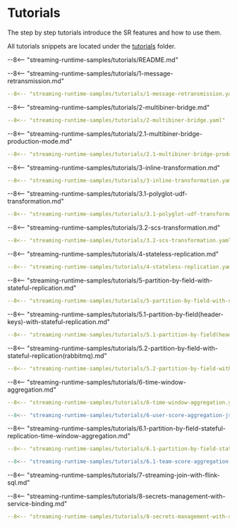 # Tutorials

The step by step tutorials introduce the SR features and how to use them.

All tutorials snippets are located under the [tutorials](https://github.com/vmware-tanzu/streaming-runtimes/tree/main/streaming-runtime-samples/tutorials) folder.

--8<-- "streaming-runtime-samples/tutorials/README.md"

--8<-- "streaming-runtime-samples/tutorials/1-message-retransmission.md"
``` yaml title="1. Message Retransmission"
--8<-- "streaming-runtime-samples/tutorials/1-message-retransmission.yaml"
```

--8<-- "streaming-runtime-samples/tutorials/2-multibiner-bridge.md"
``` yaml title="2. Multibinder Bridge"
--8<-- "streaming-runtime-samples/tutorials/2-multibiner-bridge.yaml"
```

--8<-- "streaming-runtime-samples/tutorials/2.1-multibiner-bridge-production-mode.md"
``` yaml title="2.1 Multibinder Bridge - production env"
--8<-- "streaming-runtime-samples/tutorials/2.1-multibiner-bridge-production-mode.yaml"
```

--8<-- "streaming-runtime-samples/tutorials/3-inline-transformation.md"
``` yaml title="3. Inline (e.g. in SRP Processor) Data Transformation"
--8<-- "streaming-runtime-samples/tutorials/3-inline-transformation.yaml"
```
--8<-- "streaming-runtime-samples/tutorials/3.1-polyglot-udf-transformation.md"
``` yaml title="3.1 Polyglot UDF Transformation"
--8<-- "streaming-runtime-samples/tutorials/3.1-polyglot-udf-transformation.yaml"
```

--8<-- "streaming-runtime-samples/tutorials/3.2-scs-transformation.md"
``` yaml title="3.2  SCS (Spring Cloud Stream) Transformation"
--8<-- "streaming-runtime-samples/tutorials/3.2-scs-transformation.yaml"
```

--8<-- "streaming-runtime-samples/tutorials/4-stateless-replication.md"
``` yaml title="4. Stateless Replication"
--8<-- "streaming-runtime-samples/tutorials/4-stateless-replication.yaml"
```

--8<-- "streaming-runtime-samples/tutorials/5-partition-by-field-with-stateful-replication.md"
``` yaml title="5. Partition by Field with Stateful Replication"
--8<-- "streaming-runtime-samples/tutorials/5-partition-by-field-with-stateful-replication.yaml"
```

--8<-- "streaming-runtime-samples/tutorials/5.1-partition-by-field(header-keys)-with-stateful-replication.md"
``` yaml title="5.1 Partition by Field with Stateful Replication (Header Keys)"
--8<-- "streaming-runtime-samples/tutorials/5.1-partition-by-field(header-keys)-with-stateful-replication.yaml"
```

--8<-- "streaming-runtime-samples/tutorials/5.2-partition-by-field-with-stateful-replication(rabbitmq).md"
``` yaml title="5.2 Partition by Field with Stateful Replication (RabbitMQ)"
--8<-- "streaming-runtime-samples/tutorials/5.2-partition-by-field-with-stateful-replication(rabbitmq).yaml"
```

--8<-- "streaming-runtime-samples/tutorials/6-time-window-aggregation.md"
``` yaml title="6. Tumbling Time-Window Aggregation"
--8<-- "streaming-runtime-samples/tutorials/6-time-window-aggregation.yaml"
```

``` js title="ghcr.io/vmware-tanzu/streaming-runtimes/user-score-js:latest"
--8<-- "streaming-runtime-samples/tutorials/6-user-score-aggregation-js/aggregate.js"
```

--8<-- "streaming-runtime-samples/tutorials/6.1-partition-by-field-stateful-replication-time-window-aggregation.md"
``` yaml title="6.1 Partition by Field with replicated Time-Window aggregation"
--8<-- "streaming-runtime-samples/tutorials/6.1-partition-by-field-stateful-replication-time-window-aggregation.yaml"
```

``` js title="ghcr.io/vmware-tanzu/streaming-runtimes/team-score-js:latest"
--8<-- "streaming-runtime-samples/tutorials/6.1-team-score-aggregation-js/aggregate.js"
```


--8<-- "streaming-runtime-samples/tutorials/7-streaming-join-with-flink-sql.md"

--8<-- "streaming-runtime-samples/tutorials/8-secrets-management-with-service-binding.md"
``` yaml title="8. Secretes Management with Service Binding spec"
--8<-- "streaming-runtime-samples/tutorials/8-secrets-management-with-service-binding.yaml"
```
